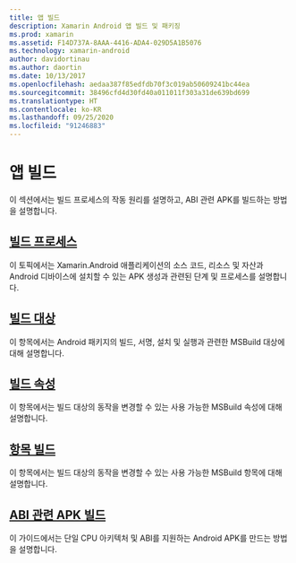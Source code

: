 ```yaml
---
title: 앱 빌드
description: Xamarin Android 앱 빌드 및 패키징
ms.prod: xamarin
ms.assetid: F14D737A-8AAA-4416-ADA4-029D5A1B5076
ms.technology: xamarin-android
author: davidortinau
ms.author: daortin
ms.date: 10/13/2017
ms.openlocfilehash: aedaa387f85edfdb70f3c019ab50609241bc44ea
ms.sourcegitcommit: 38496cfd4d30fd40a011011f303a31de639bd699
ms.translationtype: HT
ms.contentlocale: ko-KR
ms.lasthandoff: 09/25/2020
ms.locfileid: "91246883"
---
```

# <a name="building-apps"></a>앱 빌드

이 섹션에서는 빌드 프로세스의 작동 원리를 설명하고, ABI 관련 APK를 빌드하는 방법을 설명합니다.

## <a name="build-process"></a>[빌드 프로세스](~/android/deploy-test/building-apps/build-process.md)

이 토픽에서는 Xamarin.Android 애플리케이션의 소스 코드, 리소스 및 자산과 Android 디바이스에 설치할 수 있는 APK 생성과 관련된 단계 및 프로세스를 설명합니다.

## <a name="build-targets"></a>[빌드 대상](~/android/deploy-test/building-apps/build-targets.md)

이 항목에서는 Android 패키지의 빌드, 서명, 설치 및 실행과 관련한 MSBuild 대상에 대해 설명합니다.

## <a name="build-properties"></a>[빌드 속성](~/android/deploy-test/building-apps/build-properties.md)

이 항목에서는 빌드 대상의 동작을 변경할 수 있는 사용 가능한 MSBuild 속성에 대해 설명합니다.

## <a name="build-items"></a>[항목 빌드](~/android/deploy-test/building-apps/build-items.md)

이 항목에서는 빌드 대상의 동작을 변경할 수 있는 사용 가능한 MSBuild 항목에 대해 설명합니다.

## <a name="building-abi-specific-apks"></a>[ABI 관련 APK 빌드](~/android/deploy-test/building-apps/abi-specific-apks.md)

이 가이드에서는 단일 CPU 아키텍처 및 ABI를 지원하는 Android APK를 만드는 방법을 설명합니다.

